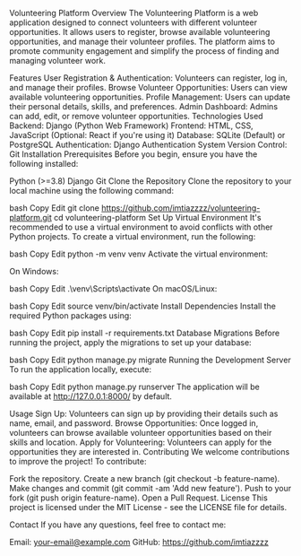 Volunteering Platform
Overview
The Volunteering Platform is a web application designed to connect volunteers with different volunteer opportunities. It allows users to register, browse available volunteering opportunities, and manage their volunteer profiles. The platform aims to promote community engagement and simplify the process of finding and managing volunteer work.

Features
User Registration & Authentication: Volunteers can register, log in, and manage their profiles.
Browse Volunteer Opportunities: Users can view available volunteering opportunities.
Profile Management: Users can update their personal details, skills, and preferences.
Admin Dashboard: Admins can add, edit, or remove volunteer opportunities.
Technologies Used
Backend: Django (Python Web Framework)
Frontend: HTML, CSS, JavaScript (Optional: React if you're using it)
Database: SQLite (Default) or PostgreSQL
Authentication: Django Authentication System
Version Control: Git
Installation
Prerequisites
Before you begin, ensure you have the following installed:

Python (>=3.8)
Django
Git
Clone the Repository
Clone the repository to your local machine using the following command:

bash
Copy
Edit
git clone https://github.com/imtiazzzz/volunteering-platform.git
cd volunteering-platform
Set Up Virtual Environment
It's recommended to use a virtual environment to avoid conflicts with other Python projects. To create a virtual environment, run the following:

bash
Copy
Edit
python -m venv venv
Activate the virtual environment:

On Windows:

bash
Copy
Edit
.\venv\Scripts\activate
On macOS/Linux:

bash
Copy
Edit
source venv/bin/activate
Install Dependencies
Install the required Python packages using:

bash
Copy
Edit
pip install -r requirements.txt
Database Migrations
Before running the project, apply the migrations to set up your database:

bash
Copy
Edit
python manage.py migrate
Running the Development Server
To run the application locally, execute:

bash
Copy
Edit
python manage.py runserver
The application will be available at http://127.0.0.1:8000/ by default.

Usage
Sign Up: Volunteers can sign up by providing their details such as name, email, and password.
Browse Opportunities: Once logged in, volunteers can browse available volunteer opportunities based on their skills and location.
Apply for Volunteering: Volunteers can apply for the opportunities they are interested in.
Contributing
We welcome contributions to improve the project! To contribute:

Fork the repository.
Create a new branch (git checkout -b feature-name).
Make changes and commit (git commit -am 'Add new feature').
Push to your fork (git push origin feature-name).
Open a Pull Request.
License
This project is licensed under the MIT License - see the LICENSE file for details.

Contact
If you have any questions, feel free to contact me:

Email: your-email@example.com
GitHub: https://github.com/imtiazzzz
